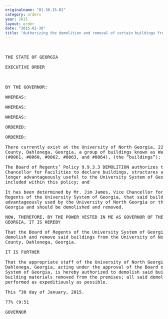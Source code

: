 ```yaml
---
originalname: "01.30.15.02"
category: orders
year: 2015
layout: order
date: "2015-01-30"
title: "Authorizing the demolition and removal of certain buildings from the University of North Georgia"
---
```

<pre>
 

THE STATE OF GEORGIA

EXECUTIVE ORDER

 

BY THE GOVERNOR:

WHEREAS:

WHEREAS:

WHEREAS:

ORDERED:

ORDERED:

There currently exist at the University of North Georgia, 22—50 Walker Drive, Lumpkin
County, Dahlonega, Georgia, a group of buildings known as Walker Drive Apartments,
(#0061, #0060, #0062, #0063, and #0064), (the “buildings”); and

The Board of Regents’ Policy 9.9.3.3 DEMOLITION authorizes the Chancellor or Vice
Chancellor for Facilities to declare buildings, structures and other improvements no
longer advantageously useful to the University System of Georgia. Said buildings are
included within this policy; and

It has been determined by Mr. Jim James, Vice Chancellor for Facilities of the Board of
Regents of the University System of Georgia, that said buildings can no longer be
advantageously used by the University of North Georgia or the University System of
Georgia and should be demolished and removed.

NOW, THEREFORE, BY THE POWER VESTED IN ME AS GOVERNOR OF THE STATE OF
GEORGIA, IT IS HEREBY

That the Board of Regents of the University System of Georgia is hereby authorized to
demolish and remove said buildings from the University of North Georgia, Lumpkin
County, Dahlonega, Georgia.

IT IS FURTHER

That the appropriate staff of the University of North Georgia, Lumpkin County,
Dahlonega, Georgia, acting under the approval of the Board of Regents of the University
System of Georgia, is hereby authorized to demolish said buildings and to have all
building materials removed from the premises; all said demolition and removal to be
performed as expeditiously as possible.

This “30 day of January, 2015.

77% (9:51

GOVERNOR

 

 

</pre>
